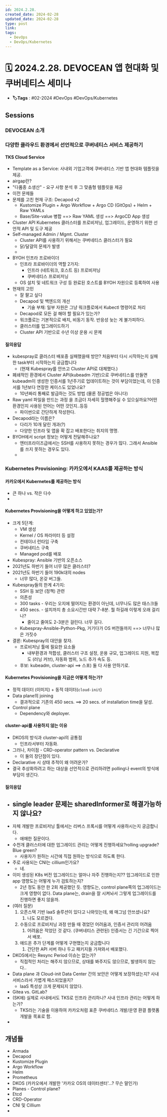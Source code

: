 ```yaml
---
id: 2024.2.28.
created_date: 2024-02-28
updated_date: 2024-02-28
type: post
link: 
tags:
  - DevOps
  - DevOps/Kubernetes
---
```

# 🗓️ 2024.2.28. DEVOCEAN 앱 현대화 및 쿠버네티스 세미나
- **🏷️Tags** :   #02-2024 #DevOps #DevOps/Kubernetes  

## Sessions
### DEVOCEAN 소개

### 다양한 클라우드 환경에서 선언적으로 쿠버네티스 서비스 제공하기
#### TKS Cloud Service
- Template as a Service: 사내외 기업고객에 쿠버네티스 기반 앱 현대화 템플릿을 제공.
- airgap란? 
- "다품종 소생산" - 요구 사항 분석 후 그 맞춤형 템플릿을 제공
- 이전 문제들
- 문제를 고친 현재 구조: Decapod v2
	- Kustomize Plugin + Argo Workflow + Argo CD (GitOps) + Helm + Raw YAMLs
	- Base/Site-value 병합 ==> Raw YAML 생성 ==> ArgoCD App 생성
- Cluster API
	 Kubernetes 클러스터를 프로비저닝, 업그레이드, 운영하기 위한 선언적 API 및 도구 제공
- Self-managed Admin / Mgmt. Cluster
	- Cluster API를 사용하기 위해서는 쿠버네티스 클러스터가 필요
	- 닭/달걀의 문제가 발생
	- 
- BYOH 인프라 프로바이더
	- 인프라 프로바이더의 역할 2가지:
		- 인프라 (네트워크, 호스트 등) 프로비저닝
		- 쿠버네티스 프로비저닝
	- OS 설치 및 네트워크 구성 등 완료된 호스트를 BYOH 자원으로 등록하여 사용
- 현재의 고민
	- 잘 팔고 싶다
	- Decapod 및 백엔드의 개선
		- 기술 부채: 일부 자원은 그냥 워크플로에서 Kubectl 명령어로 처리
	- Decapod로 모든 걸 해야 할 필요가 있는가?
	- 워크플로는 기본적으로 배치, 비동기 동작. 반응성 늦는 게 불가피하다.
	- 클러스터를 업그레이드하기
	- Cluster API 기반으로 수년 이상 운용 시 문제
#### 질의응답
- kubespray로 클러스터 배포중 실패했을때 방안? 처음부터 다시 시작하는지 실패한 task부터 시작하는지 궁금합니다
	- (현재 Kubespray를 안쓰고 Cluster API로 대체했다.)
- 폐쇄적인 환경에서 Cluster API(kubeadm 기반)으로 쿠버네티스를 만들면 kubeadm이 생성한 인증서를 1년주기로 업데이트하는 것이 부담이었는데, 이 인증서를 1년보다 연장한 케이스도 있었나요?
	- 10년짜리 통째로 발급하는 것도 방법 (물론 정공법은 아니다)
- Raw yaml 파일을 만드는 과정 을 조금더 자세히 헐명해주실 수 있으실까요?어떤 환경인지 사용된 언어는 어떤 것인지..등등
	- 파이썬으로 간단하게 작성한다.
- Decapod라는 이름은?
	- 다리가 10개 달린 개과(?)
	- 다양한 인프라 및 앱을 확 잡고 배포한다는 취지의 명명.
- BYOH에서 script 정보는 어떻게 전달해주나요?
	- 엔터프라이즈급에서는 SSH를 사용하지 못하는 경우가 많다. 그래서 Ansible를 쓰지 못하는 경우도 있다.
	- 

### Kubernetes Provisioning: 카카오에서 KAAS를 제공하는 방식
#### 카카오에서 Kubernetes를 제공하는 방식
- 큰 하나 vs. 작은 다수
- 

#### Kubernetes Provisioning을 어떻게 하고 있었는가?
- 크게 5단계:
	- VM 생성
	- Kernel / OS 파라미터 등 설정
	- 컨테이너 런타임 구축
	- 쿠버네티스 구축
	- Managed pod를 배포
- Kubespray: Ansible 기반의 오픈소스
- 2021년도 하반기 들어 너무 많은 클러스터?
- 2021년도 하반기 들어 190k대의 nodes
	- 너무 많다, 온갖 버그들.
- Kubespray들의 한계 4가지:
	- SSH 등 보안 (정책) 관련
	- 의존성
	- 300 tasks - 우리는 오지에 떨어지는 환경이 아닌데, 너무나도 많은 태스크들
	- 450 secs. - 설치까지 총 소요시간만 대략 7-8분. 뭘 하길래 이렇게 오래 걸리나?
		- 줄이고 줄여도 2-3분은 걸린다. 너무 길다.
	- Kubespray-Ansible-Python-Pkg, 거기다가 OS 버전들까지 ==> 너무나 많은 가짓수
- 결론: Kubespray의 대안을 찾자.
	- 프로비저닝 툴에 필요한 요소들
		- 내부환경과 적합성, 클러스터 구조 설정, 운용 규모, 업그레이드 지원, 복잡도 (러닝 커브), 자동화 범위, 노드 추가 속도 등.
	- 후보: kubeadm, cluster-api ==> 스포) 둘 다 사용 안하기로.
#### Kubernetes Provisioning을 지금은 어떻게 하는가?
- 정적 데이터 (이미지) + 동적 데이터(`cloud-init`)
- Data plane의 joining
	- 결과적으로 기존의 450 secs. ==> 20 secs. of installation time을 달성.
- Control plane
	- Dependency와 deployer.

#### cluster-api를 사용하지 않는 이유
- DKOS의 방식과 cluster-api의 공통점
	- 인프라서부터 자동화.
- 그러나, 차이점 - CRD-operator pattern vs. Declarative
	- 이 둘의 장단점이 있다.
- Declarative 시 상태 추적이 왜 어려운가?
- 결국 추상화하려고 하는 대상을 선언적으로 관리하려면 polling나 event의 방식에 부담이 생긴다.

#### 질의응답
- single leader 문제는 sharedInformer로 해결가능하지 않나요?
	- 
- 자체 개발한 프로비저닝 툴에서는 리버스 프록시를 어떻게 사용하시는지 궁금합니다.
	- 애매한 질문이다.
- 수천개 클러스터에 대한 업그레이드 관리는 어떻게 진행하세요?rolling upgrade? Blue green?
	- 사용자가 원하는 시간에 직접 원하는 방식으로 하도록 한다.
- 주로 사용되는 CNI는 cillium인가요?
	- 네.
- 이미 생성된 K8s 버전 업그레이드는 얼마나 자주 진행하는지?? 업그레이드로 인한 app 영향도는 어떻게 누가 검토하는지?
	- 2년 정도 동안 한 2회 제공했던 듯. 영향도는, control plane쪽의 업그레이드는 크게 영향이 없다. Data plane는, drain을 잘 시켜놔서 그렇게 업그레이드를 진행하면 좋지 않을까.
- (여러 질문)
	1. 오픈스택 기반 IaaS 솔루션이 있다고 나와잇는데, 왜 매그넘 안쓰셨나요? 
		1. 나도 모르겠다.
	2. 수동으로 프로비저닝 과정 만들 때 겪었던 어려움과, 인증서 관리의 어려움 
		1. 어려움은 적었던 것 같다. (쿠버네티스 관련된) 인증서는 긴 기간으로 찍어서 배포.
	3. 애드온 추가 단계를 어떻게 구현했는지 궁금합니다
		1. 간단한 API 서버 하나 두고 패키지들 가져와서 배포했다.
- DKOS에서는 Resync Period 이슈는 없는가? 
	- 직접적인 처리는 해주지 않으므로, 상태를 봐주지도 않으므로, 발생하지 않는다..
- Data plane 과 Cloud-init Data Center 간의 보안은 어떻게 보장하셨는지? 사내 서비스라서 가볍게 패스되었을지?
	- IaaS 특성상 크게 문제되지 않았다.
- Gitea vs. GitLab?
- (SK에) 실제로 사내에서도 TKS로 인프라 관리하나? 사내 인프라 관리는 어떻게 하는가?
	- TKS라는 기술을 이용하여 카카오처럼 표준 쿠버네티스 개발/운영 환결 플랫폼 개발을 목표로 함.
- 

## 개념들
- Armada
- Decapod
- Kustomize Plugin
- Argo Workflow
- Helm
- Prometheus
- DKOS (카카오에서 개발한 '카카오 OS의 데이터센터'...? 무슨 말인가)
- Planes - Control plane?
- Etcd
- CRD-Operator
- CNI 및 Cillium
- 